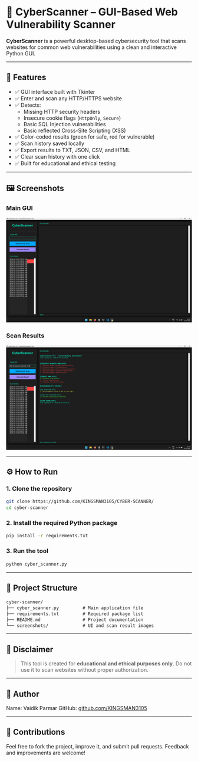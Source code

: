 # 🔐 CyberScanner – GUI-Based Web Vulnerability Scanner

**CyberScanner** is a powerful desktop-based cybersecurity tool that scans websites for common web vulnerabilities using a clean and interactive Python GUI.

---

## 🧠 Features

- ✅ GUI interface built with Tkinter
- ✅ Enter and scan any HTTP/HTTPS website
- ✅ Detects:
  - Missing HTTP security headers
  - Insecure cookie flags (`HttpOnly`, `Secure`)
  - Basic SQL Injection vulnerabilities
  - Basic reflected Cross-Site Scripting (XSS)
- ✅ Color-coded results (green for safe, red for vulnerable)
- ✅ Scan history saved locally
- ✅ Export results to TXT, JSON, CSV, and HTML
- ✅ Clear scan history with one click
- ✅ Built for educational and ethical testing

---

## 🖼️ Screenshots

### Main GUI  
![CyberScanner UI](screenshots/ui.png)

### Scan Results  
![Scan Results](screenshots/scan_result.png)

---

## ⚙️ How to Run

### 1. Clone the repository
```bash
git clone https://github.com/KINGSMAN3105/CYBER-SCANNER/
cd cyber-scanner
```

### 2. Install the required Python package
```bash
pip install -r requirements.txt
```

### 3. Run the tool
```bash
python cyber_scanner.py
```

---

## 📂 Project Structure

```
cyber-scanner/
├── cyber_scanner.py         # Main application file
├── requirements.txt         # Required package list
├── README.md                # Project documentation
└── screenshots/             # UI and scan result images
```

---

## 📢 Disclaimer

> This tool is created for **educational and ethical purposes only**.
> Do not use it to scan websites without proper authorization.

---

## 👤 Author

Name: Vaidik Parmar 
GitHub: [github.com/KINGSMAN3105](https://github.com/KINGSMAN3105)

---

## 🚀 Contributions

Feel free to fork the project, improve it, and submit pull requests. Feedback and improvements are welcome!
